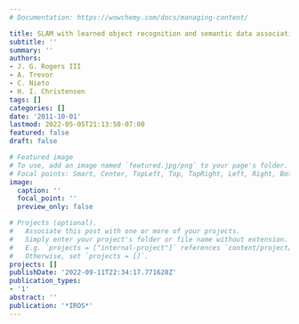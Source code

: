 ```yaml
---
# Documentation: https://wowchemy.com/docs/managing-content/

title: SLAM with learned object recognition and semantic data association
subtitle: ''
summary: ''
authors:
- J. G. Rogers III
- A. Trevor
- C. Nieto
- H. I. Christensen
tags: []
categories: []
date: '2011-10-01'
lastmod: 2022-05-05T21:13:50-07:00
featured: false
draft: false

# Featured image
# To use, add an image named `featured.jpg/png` to your page's folder.
# Focal points: Smart, Center, TopLeft, Top, TopRight, Left, Right, BottomLeft, Bottom, BottomRight.
image:
  caption: ''
  focal_point: ''
  preview_only: false

# Projects (optional).
#   Associate this post with one or more of your projects.
#   Simply enter your project's folder or file name without extension.
#   E.g. `projects = ["internal-project"]` references `content/project/deep-learning/index.md`.
#   Otherwise, set `projects = []`.
projects: []
publishDate: '2022-09-11T22:34:17.771628Z'
publication_types:
- '1'
abstract: ''
publication: '*IROS*'
---
```

